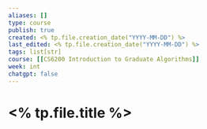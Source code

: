 ```yaml
---
aliases: []
type: course
publish: true
created: <% tp.file.creation_date("YYYY-MM-DD") %>
last_edited: <% tp.file.creation_date("YYYY-MM-DD") %>
tags: list[str]
course: [[CS6200 Introduction to Graduate Algorithms]]
week: int
chatgpt: false
---
```

# <% tp.file.title %>